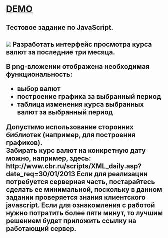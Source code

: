 <h1><a href="http://yota.soshace.com/">DEMO</a></h1>
<h2>Тестовое задание по JavaScript.<h2>
<p>
<img src="https://mail-attachment.googleusercontent.com/attachment/u/0/?ui=2&ik=13ac1ca510&view=att&th=13c948d551f824e1&attid=0.1&disp=inline&safe=1&zw&saduie=AG9B_P9-Prjm4WG2GM8-1B8Zm8Pb&sadet=1360103036379&sads=67Nv5O4K4WbGE8BRZcMYxr-7Z2o"/>
Разработать интерфейс просмотра курса валют за последние три месяца.</p>
<p>В png-вложении отображена необходимая функциональность:</p>
<ul>
<li>
выбор валют
</li><li>
построение графика за выбранный период
</li><li>
таблица изменения курса выбранных валют за выбранный период
</li></ul>
<p>
Допустимо использование сторонних библиотек (например, для построения графиков).<br/>
Забирать курс валют на конкретную дату можно, например, здесь:  http://www.cbr.ru/scripts/XML_daily.asp?date_req=30/01/2013
Если для реализации потребуется  серверная часть, постарайтесь сделать ее минимальной, поскольку в данном задании проверяется знания клиентского javascript.
Если для ознакомления с работой нужно потратить более пяти минут, то лучшим решением будет приложить ссылку на работающий сервер.
</p>